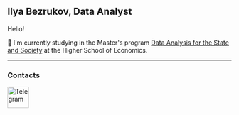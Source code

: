 ## Ilya Bezrukov, Data Analyst

Hello!

 :school: I'm currently studying in the Master's program [Data Analysis for the State and Society](https://spb.hse.ru/en/ma/daps/) at the Higher School of Economics.


---

### Contacts

<a href="https://t.me/ilyaplunk" target="_blank">
  <img src="https://github.com/user-attachments/assets/46ba3c32-f03d-4389-95e5-58779d782b41" alt="Telegram" width="48" height="48" />
</a>





